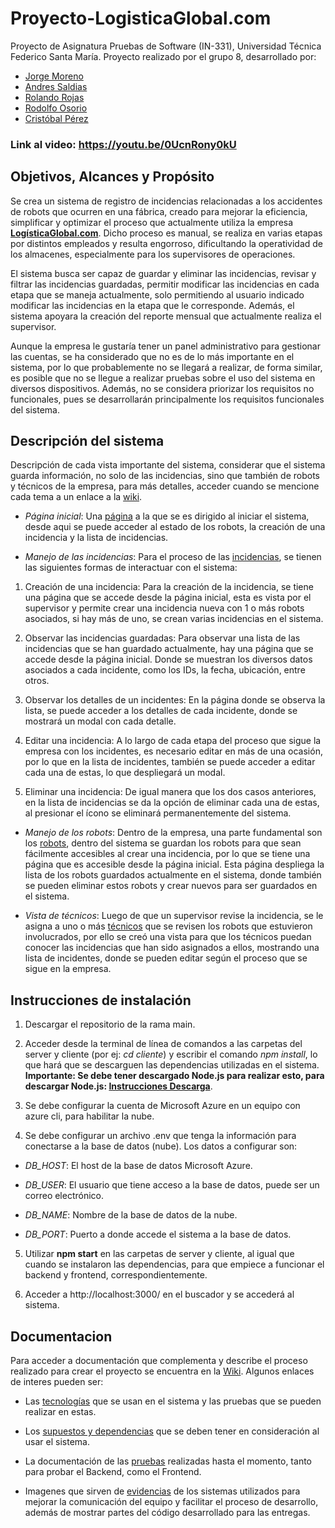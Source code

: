 # Proyecto-LogisticaGlobal.com
Proyecto de Asignatura Pruebas de Software (IN-331), Universidad Técnica Federico Santa María. Proyecto realizado por el grupo 8, desarrollado por:
- [Jorge Moreno](https://github.com/SSJorge)
- [Andres Saldias](https://github.com/Mickxz)
- [Rolando Rojas](https://github.com/re-rojas)
- [Rodolfo Osorio](https://github.com/rBaku)
- [Cristóbal Pérez](https://github.com/cristobalP02)

### Link al video: https://youtu.be/0UcnRony0kU

## Objetivos, Alcances y Propósito
Se crea un sistema de registro de incidencias relacionadas a los accidentes de robots que ocurren en una fábrica, creado para mejorar la eficiencia, simplificar y optimizar el proceso que actualmente utiliza la empresa **[LogísticaGlobal.com](https://github.com/Pruebas-de-Software/HandsOnProject/blob/main/semestres/2025-1/logisticaglobal.md)**. Dicho proceso es manual, se realiza en varias etapas por distintos empleados y resulta engorroso, dificultando la operatividad de los almacenes, especialmente para los supervisores de operaciones.

El sistema busca ser capaz de guardar y eliminar las incidencias, revisar y filtrar las incidencias guardadas, permitir modificar las incidencias en cada etapa que se maneja actualmente, solo permitiendo al usuario indicado modificar las incidencias en la etapa que le corresponde. Además, el sistema apoyara la creación del reporte mensual que actualmente realiza el supervisor.

Aunque la empresa le gustaría tener un panel administrativo para gestionar las cuentas, se ha considerado que no es de lo más importante en el sistema, por lo que probablemente no se llegará a realizar, de forma similar, es posible que no se llegue a realizar pruebas sobre el uso del sistema en diversos dispositivos. Además, no se considera priorizar los requisitos no funcionales, pues se desarrollarán principalmente los requisitos funcionales del sistema.

## Descripción del sistema

Descripción de cada vista importante del sistema, considerar que el sistema guarda información, no solo de las incidencias, sino que también de robots y técnicos de la empresa, para más detalles, acceder cuando se mencione cada tema a un enlace a la [wiki](../../wiki).

- *Página inicial*: Una [página](../../wiki/Página-inicial) a la que se es dirigido al iniciar el sistema, desde aqui se puede acceder al estado de los robots, la creación de una incidencia y la lista de incidencias.

- *Manejo de las incidencias*: Para el proceso de las [incidencias](../../wiki/Incidencias-de-robots), se tienen las siguientes formas de interactuar con el sistema:

1. Creación de una incidencia: Para la creación de la incidencia, se tiene una página que se accede desde la página inicial, esta es vista por el supervisor y permite crear una incidencia nueva con 1 o más robots asociados, si hay más de uno, se crean varias incidencias en el sistema.

2. Observar las incidencias guardadas: Para observar una lista de las incidencias que se han guardado actualmente, hay una página que se accede desde la página inicial. Donde se muestran los diversos datos asociados a cada incidente, como los IDs, la fecha, ubicación, entre otros.

3. Observar los detalles de un incidentes: En la página donde se observa la lista, se puede acceder a los detalles de cada incidente, donde se mostrará un modal con cada detalle.

4. Editar una incidencia: A lo largo de cada etapa del proceso que sigue la empresa con los incidentes, es necesario editar en más de una ocasión, por lo que en la lista de incidentes, también se puede acceder a editar cada una de estas, lo que despliegará un modal.

5. Eliminar una incidencia: De igual manera que los dos casos anteriores, en la lista de incidencias se da la opción de eliminar cada una de estas, al presionar el ícono se eliminará permanentemente del sistema.
  
- *Manejo de los robots*: Dentro de la empresa, una parte fundamental son los [robots](../../wiki/Robots-de-la-empresa), dentro del sistema se guardan los robots para que sean fácilmente accesibles al crear una incidencia, por lo que se tiene una página que es accesible desde la página inicial. Esta página despliega la lista de los robots guardados actualmente en el sistema, donde también se pueden eliminar estos robots y crear nuevos para ser guardados en el sistema.

- *Vista de técnicos*: Luego de que un supervisor revise la incidencia, se le asigna a uno o más [técnicos](../../wiki/Vista-de-técnicos) que se revisen los robots que estuvieron involucrados, por ello se creó una vista para que los técnicos puedan conocer las incidencias que han sido asignados a ellos, mostrando una lista de incidentes, donde se pueden editar según el proceso que se sigue en la empresa.

## Instrucciones de instalación

1. Descargar el repositorio de la rama main.

2. Acceder desde la terminal de línea de comandos a las carpetas del server y cliente (por ej: *cd cliente*) y escribir el comando *npm install*, lo que hará que se descarguen las dependencias utilizadas en el sistema. **Importante: Se debe tener descargado Node.js para realizar esto, para descargar Node.js: [Instrucciones Descarga](https://nodejs.org/en/download)**.

3. Se debe configurar la cuenta de Microsoft Azure en un equipo con azure cli, para habilitar la nube.

4. Se debe configurar un archivo .env que tenga la información para conectarse a la base de datos (nube). Los datos a configurar son:

- *DB_HOST*: El host de la base de datos Microsoft Azure.

- *DB_USER*: El usuario que tiene acceso a la base de datos, puede ser un correo electrónico.

- *DB_NAME*: Nombre de la base de datos de la nube.

- *DB_PORT*: Puerto a donde accede el sistema a la base de datos.

5. Utilizar **npm start** en las carpetas de server y cliente, al igual que cuando se instalaron las dependencias, para que empiece a funcionar el backend y frontend, correspondientemente.

6. Acceder a http://localhost:3000/ en el buscador y se accederá al sistema.

## Documentacion

Para acceder a documentación que complementa y describe el proceso realizado para crear el proyecto se encuentra en la [Wiki](../../wiki). Algunos enlaces de interes pueden ser:

- Las [tecnologías](../../wiki/Tecnologias-usadas-en-el-proyecto) que se usan en el sistema y las pruebas que se pueden realizar en estas.

- Los [supuestos y dependencias](../../wiki/Supuestos-y-Dependencias-del-sistema) que se deben tener en consideración al usar el sistema.

- La documentación de las [pruebas](../../wiki/Pruebas-realizadas) realizadas hasta el momento, tanto para probar el Backend, como el Frontend.

- Imagenes que sirven de [evidencias](../../wiki/Evidencias-del-trabajo-realizado) de los sistemas utilizados para mejorar la comunicación del equipo y facilitar el proceso de desarrollo, además de mostrar partes del código desarrollado para las entregas.
